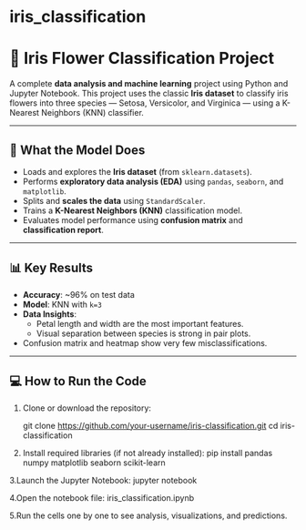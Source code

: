 # iris_classification
# 🌸 Iris Flower Classification Project

A complete **data analysis and machine learning** project using Python and Jupyter Notebook. This project uses the classic **Iris dataset** to classify iris flowers into three species — Setosa, Versicolor, and Virginica — using a K-Nearest Neighbors (KNN) classifier.

---

## 🧠 What the Model Does

- Loads and explores the **Iris dataset** (from `sklearn.datasets`).
- Performs **exploratory data analysis (EDA)** using `pandas`, `seaborn`, and `matplotlib`.
- Splits and **scales the data** using `StandardScaler`.
- Trains a **K-Nearest Neighbors (KNN)** classification model.
- Evaluates model performance using **confusion matrix** and **classification report**.

---

## 📊 Key Results

- **Accuracy**: ~96% on test data
- **Model**: KNN with `k=3`
- **Data Insights**:
  - Petal length and width are the most important features.
  - Visual separation between species is strong in pair plots.
- Confusion matrix and heatmap show very few misclassifications.

---

## 💻 How to Run the Code

1. Clone or download the repository:

   git clone https://github.com/your-username/iris-classification.git
   cd iris-classification
   
2. Install required libraries (if not already installed):
   pip install pandas numpy matplotlib seaborn scikit-learn

3.Launch the Jupyter Notebook:
   jupyter notebook
   
4.Open the notebook file:
   iris_classification.ipynb
   
5.Run the cells one by one to see analysis, visualizations, and predictions.



